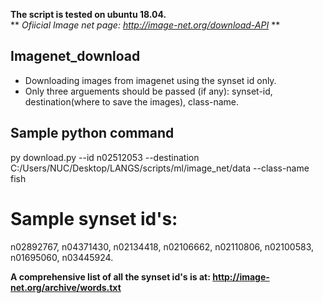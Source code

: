 **The script is tested on ubuntu 18.04.** <br/>
** *Ofiicial Image net page: http://image-net.org/download-API* **

## Imagenet_download
* Downloading images from imagenet using the synset id only.
* Only three arguements should be passed (if any): synset-id, destination(where to save the images),  class-name.

## Sample python command
py download.py --id n02512053 --destination C:/Users/NUC/Desktop/LANGS/scripts/ml/image_net/data --class-name fish

# Sample synset id's: 

n02892767,
n04371430,
n02134418,
n02106662,
n02110806,
n02100583,
n01695060,
n03445924.

**A comprehensive list of all the synset id's is at: http://image-net.org/archive/words.txt**
